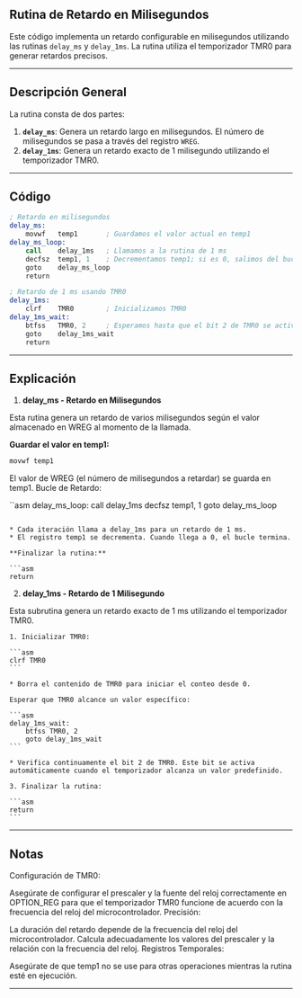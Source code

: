 ## Rutina de Retardo en Milisegundos

Este código implementa un retardo configurable en milisegundos utilizando las rutinas `delay_ms` y `delay_1ms`. La rutina utiliza el temporizador TMR0 para generar retardos precisos.

---

## Descripción General

La rutina consta de dos partes:

1. **`delay_ms`**: Genera un retardo largo en milisegundos. El número de milisegundos se pasa a través del registro `WREG`.
2. **`delay_1ms`**: Genera un retardo exacto de 1 milisegundo utilizando el temporizador TMR0.

---

## Código

```asm
; Retardo en milisegundos
delay_ms:
    movwf   temp1       ; Guardamos el valor actual en temp1
delay_ms_loop:
    call    delay_1ms   ; Llamamos a la rutina de 1 ms
    decfsz  temp1, 1    ; Decrementamos temp1; si es 0, salimos del bucle
    goto    delay_ms_loop
    return

; Retardo de 1 ms usando TMR0
delay_1ms:
    clrf    TMR0        ; Inicializamos TMR0
delay_1ms_wait:
    btfss   TMR0, 2     ; Esperamos hasta que el bit 2 de TMR0 se active
    goto    delay_1ms_wait
    return
```    
---

## Explicación

1. **delay_ms - Retardo en Milisegundos**

Esta rutina genera un retardo de varios milisegundos según el valor almacenado en WREG al momento de la llamada.

**Guardar el valor en temp1:**

```asm
movwf temp1
```
El valor de WREG (el número de milisegundos a retardar) se guarda en temp1.
Bucle de Retardo:

``asm
delay_ms_loop:
    call delay_1ms
    decfsz temp1, 1
    goto delay_ms_loop
```

* Cada iteración llama a delay_1ms para un retardo de 1 ms.
* El registro temp1 se decrementa. Cuando llega a 0, el bucle termina.

**Finalizar la rutina:**

```asm
return
```

2. **delay_1ms - Retardo de 1 Milisegundo**

Esta subrutina genera un retardo exacto de 1 ms utilizando el temporizador TMR0.

	1. Inicializar TMR0:

	```asm
	clrf TMR0
	```

	* Borra el contenido de TMR0 para iniciar el conteo desde 0.

	Esperar que TMR0 alcance un valor específico:

	```asm
	delay_1ms_wait:
	    btfss TMR0, 2
	    goto delay_1ms_wait
	```

	* Verifica continuamente el bit 2 de TMR0. Este bit se activa automáticamente cuando el temporizador alcanza un valor predefinido.

	3. Finalizar la rutina:

	```asm
	return
	```
	
---
	
## Notas

Configuración de TMR0:

Asegúrate de configurar el prescaler y la fuente del reloj correctamente en OPTION_REG para que el temporizador TMR0 funcione de acuerdo con la frecuencia del reloj del microcontrolador.
Precisión:

La duración del retardo depende de la frecuencia del reloj del microcontrolador. Calcula adecuadamente los valores del prescaler y la relación con la frecuencia del reloj.
Registros Temporales:

Asegúrate de que temp1 no se use para otras operaciones mientras la rutina esté en ejecución.

----

